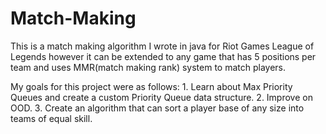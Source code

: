 # Match-Making
This is a match making algorithm I wrote in java for Riot Games League of Legends however it can be extended to any game that has 5 positions per team and uses MMR(match making rank) system to match players. 

My goals for this project were as follows:
	1.	Learn about Max Priority Queues and create a custom Priority Queue data structure.
	2.	Improve on OOD.
	3.	Create an algorithm that can sort a player base of any size into teams of equal skill. 


